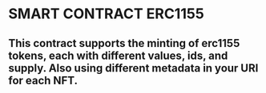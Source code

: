 # SMART CONTRACT ERC1155

## This contract supports the minting of erc1155 tokens, each with different values, ids, and supply. Also using different metadata in your URI for each NFT.

